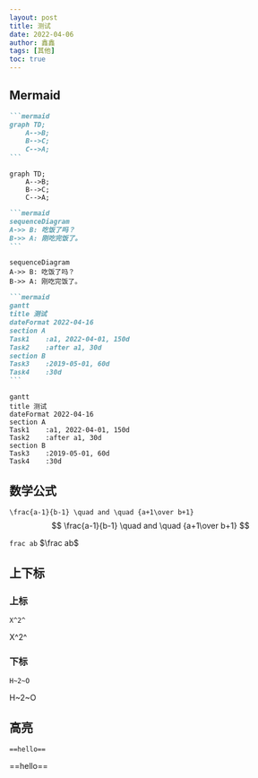 ```yaml
---
layout: post
title: 测试
date: 2022-04-06
author: 鑫鑫
tags: [其他]
toc: true
---
```


## Mermaid

````markdown
```mermaid
graph TD;
    A-->B;
    B-->C;
    C-->A;
```
````

```mermaid
graph TD;
    A-->B;
    B-->C;
    C-->A;
```

````markdown
```mermaid
sequenceDiagram
A->> B: 吃饭了吗？
B->> A: 刚吃完饭了。
```
````

```mermaid
sequenceDiagram
A->> B: 吃饭了吗？
B->> A: 刚吃完饭了。
```

````markdown
```mermaid
gantt
title 测试
dateFormat 2022-04-16
section A
Task1    :a1, 2022-04-01, 150d
Task2    :after a1, 30d
section B
Task3    :2019-05-01, 60d
Task4    :30d
```
````



```mermaid
gantt
title 测试
dateFormat 2022-04-16
section A
Task1    :a1, 2022-04-01, 150d
Task2    :after a1, 30d
section B
Task3    :2019-05-01, 60d
Task4    :30d
```

## 数学公式

`\frac{a-1}{b-1} \quad and \quad {a+1\over b+1}`
$$
\frac{a-1}{b-1} \quad and \quad {a+1\over b+1}
$$

`frac ab`    $\frac ab$

## 上下标

### 上标

`X^2^`

X^2^

### 下标

`H~2~O`

H~2~O

## 高亮

`==hello==`

==hello==